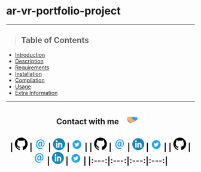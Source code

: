 # ar-vr-portfolio-project
---

> ## Table of Contents

* [Introduction](#Introduction)
* [Description](#description)
* [Requirements](#requirements)
* [Installation](#installation)
* [Compilation](#Compilation)
* [Usage](#usage)
* [Extra Information](#Extra-information)

---

<div align="center">

<h2>
    Contact with me<img src="https://github.com/SurvivalRoomVR/ar-vr-portfolio-project/blob/main/img/Handshake.gif" height="32px">
</h2>

| [<img src="https://github.com/SurvivalRoomVR/ar-vr-portfolio-project/blob/main/img/GitHub.png" alt="Github logo" width="34">](https://github.com/VMP1312) | [<img src="https://github.com/SurvivalRoomVR/ar-vr-portfolio-project/blob/main/img/email.png" alt="email logo" height="32">](mailto:1555@holbertonschool.com) | [<img src="https://github.com/SurvivalRoomVR/ar-vr-portfolio-project/blob/main/img/linkedin-icon.png" alt="linkind logo" width="32">](https://www.linkedin.com/in/victor-paz-11b56b84/) | [<img src="https://github.com/SurvivalRoomVR/ar-vr-portfolio-project/blob/main/img/twitter.png" alt="Twitter Logo" width="30">](https://twitter.com/VictorP1312) |
| [<img src="https://github.com/SurvivalRoomVR/ar-vr-portfolio-project/blob/main/img/GitHub.png" alt="Github logo" width="34">](https://github.com/santiagopemo) | [<img src="https://github.com/SurvivalRoomVR/ar-vr-portfolio-project/blob/main/img/email.png" alt="email logo" height="32">](mailto:santiagopemo@gmail.com) | [<img src="https://github.com/SurvivalRoomVR/ar-vr-portfolio-project/blob/main/img/linkedin-icon.png" alt="linkedin logo" width="32">](https://www.linkedin.com/in/santiagopemo/) | [<img src="https://github.com/SurvivalRoomVR/ar-vr-portfolio-project/blob/main/img/twitter.png" alt="Twitter Logo" width="30">](https://twitter.com/santiagopemo) |
| [<img src="https://github.com/SurvivalRoomVR/ar-vr-portfolio-project/blob/main/img/GitHub.png" alt="Github logo" width="34">](https://github.com/ricardo1470/README/blob/master/README.md) | [<img src="https://github.com/SurvivalRoomVR/ar-vr-portfolio-project/blob/main/img/email.png" alt="email logo" height="32">](mailto:ricardo.alfonso.camayo@gmail.com) | [<img src="https://github.com/SurvivalRoomVR/ar-vr-portfolio-project/blob/main/img/linkedin-icon.png" alt="linkedin logo" width="32">](https://www.linkedin.com/in/ricardo-alfonso-camayo/) | [<img src="https://github.com/SurvivalRoomVR/ar-vr-portfolio-project/blob/main/img/twitter.png" alt="Twitter Logo" width="30">](https://twitter.com/RICARDO1470) |
|:---:|:---:|:---:|:---:|
---
